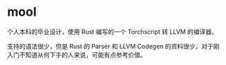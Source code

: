 # mool

个人本科的毕业设计，使用 Rust 编写的一个 Torchscript 转 LLVM 的编译器。

支持的语法很少，但是 Rust 的 Parser 和 LLVM Codegen 的资料很少，对于刚入门不知道从何下手的人来说，可能有点参考价值。

